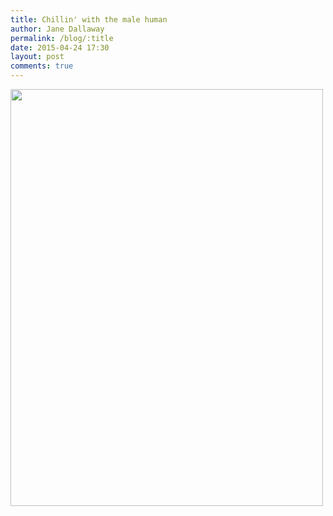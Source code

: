 ```yaml
---
title: Chillin' with the male human
author: Jane Dallaway
permalink: /blog/:title
date: 2015-04-24 17:30
layout: post
comments: true
---
```


<div><a href="//static.skitters.dallaway.com/tp_IMG_0666.JPG"><img src="//static.skitters.dallaway.com/tp_thumb_IMG_0666.JPG" width="500" height="667"/></a></div>



  




      
